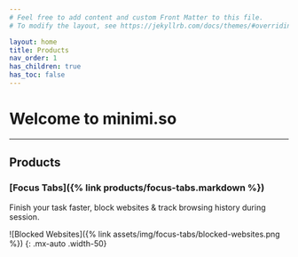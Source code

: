 ```yaml
---
# Feel free to add content and custom Front Matter to this file.
# To modify the layout, see https://jekyllrb.com/docs/themes/#overriding-theme-defaults

layout: home
title: Products
nav_order: 1
has_children: true
has_toc: false
---
```


# Welcome to minimi.so

***

<!-- ## Pages

<ul>

{% assign tmp_pages = site.pages | sort: "nav_order" %}
{% for single_page in tmp_pages %}
{% if single_page.permalink and single_page.title %}
<a href="{{ single_page.permalink }}"><li>{{ single_page.title }}</li></a>
{% endif %}
{% endfor %}
</ul> -->


## Products

### [Focus Tabs]({% link products/focus-tabs.markdown %})

Finish your task faster, block websites & track browsing history during session.

![Blocked Websites]({% link assets/img/focus-tabs/blocked-websites.png %})
{: .mx-auto .width-50}
